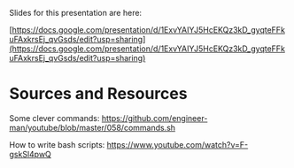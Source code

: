 Slides for this presentation are here:

[https://docs.google.com/presentation/d/1ExvYAIYJ5HcEKQz3kD_gyqteFFkuFAxkrsEj_qvGsds/edit?usp=sharing](https://docs.google.com/presentation/d/1ExvYAIYJ5HcEKQz3kD_gyqteFFkuFAxkrsEj_qvGsds/edit?usp=sharing)


Sources and Resources
=====================

Some clever commands:
https://github.com/engineer-man/youtube/blob/master/058/commands.sh

How to write bash scripts:
https://www.youtube.com/watch?v=F-gskSl4pwQ

